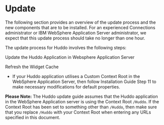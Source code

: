 # Update

The following section provides an overview of the update process and the new components that are to be installed. For an experienced Connections administrator or IBM WebSphere Application Server administrator, we expect that this update process should take no longer than one hour.

The update process for Huddo involves the following steps:

Update the Huddo Application in Websphere Application Server

Refresh the Widget Cache

- If your Huddo application utilises a Custom Context Root in the WebSphere Application Server, then follow Installation Guide Step 11 to make necessary
    modifications for default properties.

**Please Note:** The Huddo update guide assumes that the Huddo application in the WebSphere Application server is using the Context Root `/Huddo`. If the Context Root has been set to something other than `/Huddo`, then make sure that you replace `/Huddo` with your Context Root when entering any URLs specified in this document.
